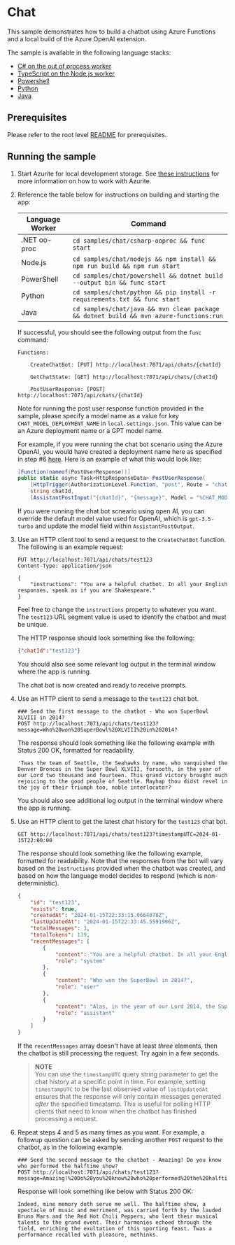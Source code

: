 # Chat

This sample demonstrates how to build a chatbot using Azure Functions and a local build of the Azure OpenAI extension.

The sample is available in the following language stacks:

* [C# on the out of process worker](csharp-ooproc)
* [TypeScript on the Node.js worker](nodejs)
* [Powershell](powershell)
* [Python](python)
* [Java](java)

## Prerequisites

Please refer to the root level [README](../../README.md#requirements) for prerequisites.

## Running the sample

1. Start Azurite for local development storage. See [these instructions](https://learn.microsoft.com/azure/storage/common/storage-use-azurite) for more information on how to work with Azurite.
2. Reference the table below for instructions on building and starting the app:

    | Language Worker | Command |
    | --------------- | ------- |
    | .NET oo-proc | `cd samples/chat/csharp-ooproc && func start` |
    | Node.js | `cd samples/chat/nodejs && npm install && npm run build && npm run start` |
    | PowerShell | `cd samples/chat/powershell && dotnet build --output bin && func start` |
    | Python | `cd samples/chat/python && pip install -r requirements.txt && func start` |
    | Java | `cd samples/chat/java && mvn clean package && dotnet build && mvn azure-functions:run` |

    If successful, you should see the following output from the `func` command:

    ```plaintext
    Functions:

        CreateChatBot: [PUT] http://localhost:7071/api/chats/{chatId}

        GetChatState: [GET] http://localhost:7071/api/chats/{chatId}

        PostUserResponse: [POST] http://localhost:7071/api/chats/{chatId}
    ```

    Note for running the post user response function provided in the sample, please specify a model name as a value for key `CHAT_MODEL_DEPLOYMENT_NAME` in `local.settings.json`. This value can be an Azure deployment name or a GPT model name.

    For example, if you were running the chat bot scenario using the Azure OpenAI, you would have created a deployment name here as specified in step #6 [here](https://learn.microsoft.com/en-us/azure/ai-services/openai/how-to/create-resource?pivots=web-portal#deploy-a-model). Here is an example of what this would look like:

    ```csharp
    [Function(nameof(PostUserResponse))]
    public static async Task<HttpResponseData> PostUserResponse(
        [HttpTrigger(AuthorizationLevel.Function, "post", Route = "chats/{chatId}")] HttpRequestData req,
        string chatId,
        [AssistantPostInput("{chatId}", "{message}", Model = "%CHAT_MODEL_DEPLOYMENT_NAME%")] AssistantState state)

    ```

    If you were running the chat bot scneario using open AI, you can override the default model value used for OpenAI, which is `gpt-3.5-turbo` and update the model field within `AssistantPostOutput`.

3. Use an HTTP client tool to send a request to the `CreateChatBot` function. The following is an example request:

    ```http
    PUT http://localhost:7071/api/chats/test123
    Content-Type: application/json

    {
        "instructions": "You are a helpful chatbot. In all your English responses, speak as if you are Shakespeare."
    }
    ```

    Feel free to change the `instructions` property to whatever you want. The `test123` URL segment value is used to identify the chatbot and must be unique.

    The HTTP response should look something like the following:

    ```json
    {"chatId":"test123"}
    ```

    You should also see some relevant log output in the terminal window where the app is running.

    The chat bot is now created and ready to receive prompts.

4. Use an HTTP client to send a message to the `test123` chat bot.

    ```http
    ### Send the first message to the chatbot - Who won SuperBowl XLVIII in 2014?
    POST http://localhost:7071/api/chats/test123?message=Who%20won%20SuperBowl%20XLVIII%20in%202014?
    ```

    The response should look something like the following example with Status 200 OK, formatted for readability.

    ```text
    'Twas the team of Seattle, the Seahawks by name, who vanquished the Denver Broncos in the Super Bowl XLVIII, forsooth, in the year of our Lord two thousand and fourteen. This grand victory brought much rejoicing to the good people of Seattle. Mayhap thou didst revel in the joy of their triumph too, noble interlocutor?
    ```

    You should also see additional log output in the terminal window where the app is running.

5. Use an HTTP client to get the latest chat history for the `test123` chat bot.

    ```http
    GET http://localhost:7071/api/chats/test123?timestampUTC=2024-01-15T22:00:00
    ```

    The response should look something like the following example, formatted for readability.
    Note that the responses from the bot will vary based on the `Instructions` provided when the chatbot was created, and based on how the language model decides to respond (which is non-deterministic).

    ```json
    {
        "id": "test123",
        "exists": true,
        "createdAt": "2024-01-15T22:33:15.0664078Z",
        "lastUpdatedAt": "2024-01-15T22:33:45.5591906Z",
        "totalMessages": 3,
        "totalTokens": 139,
        "recentMessages": [
            {
                "content": "You are a helpful chatbot. In all your English responses, speak as if you are Shakespeare.",
                "role": "system"
            },
            {
                "content": "Who won the SuperBowl in 2014?",
                "role": "user"
            },
            {
                "content": "Alas, in the year of our Lord 2014, the SuperBowl victor was the illustrious Seattle Seahawks. They demonstrated great prowess and prevailed over their worthy adversaries, the Denver Broncos.",
                "role": "assistant"
            }
        ]
    }
    ```

    If the `recentMessages` array doesn't have at least *three* elements, then the chatbot is still processing the request. Try again in a few seconds.

    > **NOTE**<br/>
    > You can use the `timestampUTC` query string parameter to get the chat history at a specific point in time. For example, setting `timestampUTC` to be the last observed value of `lastUpdatedAt` ensures that the response will only contain messages generated *after* the specified timestamp. This is useful for polling HTTP clients that need to know when the chatbot has finished processing a request.

6. Repeat steps 4 and 5 as many times as you want. For example, a followup question can be asked by sending another `POST` request to the chatbot, as in the following example.

    ```http
    ### Send the second message to the chatbot - Amazing! Do you know who performed the halftime show?
    POST http://localhost:7071/api/chats/test123?message=Amazing!%20Do%20you%20know%20who%20performed%20the%20halftime%20show?
    ```

   Response will look something like below with Status 200 OK:

   ```text
   Indeed, mine memory doth serve me well. The halftime show, a spectacle of music and merriment, was carried forth by the lauded Bruno Mars and the Red Hot Chili Peppers, who lent their musical talents to the grand event. Their harmonies echoed through the field, enriching the exultation of this sporting feast. Twas a performance recalled with pleasure, methinks.
   ```
